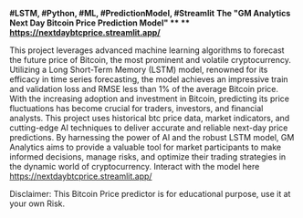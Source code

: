 **#LSTM, #Python, #ML, #PredictionModel, #Streamlit**
**The "GM Analytics Next Day Bitcoin Price Prediction Model" **
**
https://nextdaybtcprice.streamlit.app/**

This project leverages advanced machine learning algorithms to forecast the future price of Bitcoin, the most prominent and volatile cryptocurrency. 
Utilizing a Long Short-Term Memory (LSTM) model, renowned for its efficacy in time series forecasting, the model achieves an impressive train and 
validation loss and RMSE less than 1% of the average Bitcoin price. With the increasing adoption and investment in Bitcoin, predicting its price
fluctuations has become crucial for traders, investors, and financial analysts. This project uses historical btc price data, market indicators, 
and cutting-edge AI techniques to deliver accurate and reliable next-day price predictions. By harnessing the power of AI and the robust LSTM model,
GM Analytics aims to provide a valuable tool for market participants to make informed decisions, manage risks, and optimize their trading strategies
in the dynamic world of cryptocurrency. Interact with the model here https://nextdaybtcprice.streamlit.app/

Disclaimer: This Bitcoin Price predictor is for educational purpose, use it at your own Risk. 
